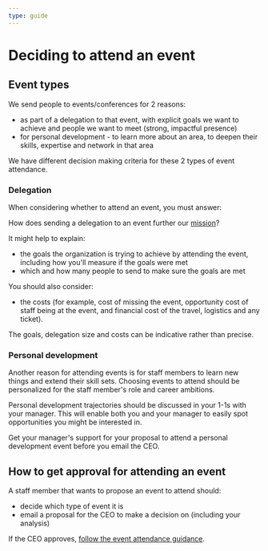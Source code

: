 ```yaml
---
type: guide
---
```


# Deciding to attend an event

## Event types

We send people to events/conferences for 2 reasons:

* as part of a delegation to that event, with explicit goals we want to achieve and people we want to meet (strong, impactful presence)
* for personal development - to learn more about an area, to deepen their skills, expertise and network in that area

We have different decision making criteria for these 2 types of event attendance.

### Delegation

When considering whether to attend an event, you must answer:

How does sending a delegation to an event further our [mission](https://about.publiccode.net/organization/mission.html)?

It might help to explain:

* the goals the organization is trying to achieve by attending the event, including how you'll measure if the goals were met
* which and how many people to send to make sure the goals are met

You should also consider:

* the costs (for example, cost of missing the event, opportunity cost of staff being at the event, and financial cost of the travel, logistics and any ticket). 

The goals, delegation size and costs can be indicative rather than precise.

### Personal development

Another reason for attending events is for staff members to learn new things and extend their skill sets. Choosing events to attend should be personalized for the staff member's role and career ambitions.

Personal development trajectories should be discussed in your 1-1s with your manager. This will enable both you and your manager to easily spot opportunities you might be interested in.

Get your manager's support for your proposal to attend a personal development event before you email the CEO.

## How to get approval for attending an event

A staff member that wants to propose an event to attend should:

* decide which type of event it is
* email a proposal for the CEO to make a decision on (including your analysis)

If the CEO approves, [follow the event attendance guidance](attending-events.md).
